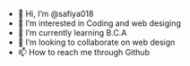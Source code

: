 - 👋 Hi, I’m @safiya018
- 👀 I’m interested in Coding and web desiging
- 🌱 I’m currently learning B.C.A
- 💞️ I’m looking to collaborate on web design
- 📫 How to reach me through Github

<!---
safiya018/safiya018 is a ✨ special ✨ repository because its `README.md` (this file) appears on your GitHub profile.
You can click the Preview link to take a look at your changes.
--->
